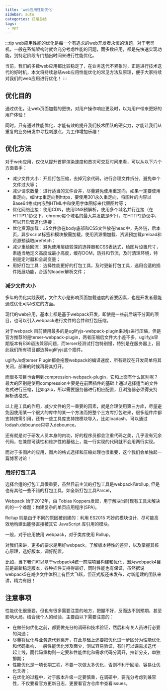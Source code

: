 ```yaml
---
title: 'web应用性能优化'
sidebar: auto
categories: 日常总结
tags:
 - opt
---
```

:::tip
web应用性能的优化是每一个有追求的web开发者永恒的话题，对于老司机，一般在系统架构时就会充分考虑性能的问题，而多数应用，都是先快速实现功能，到特定阶段专门抽出时间来进行性能优化。

当前，我们的多数web应用都比较稳定了，在业务迭代不紧张时，正是进行技术迭代的好时机，本文将持续总结web应用性能优化的常见方法及原理，便于大家持续对我们的web应用进行优化！
:::

## 优化目的
通过优化，让web页面加载的更快，对用户操作响应更及时，以为用户带来更好的用户体验！

同时，只有通过性能优化，才能有效的提升我们技术团队的硬实力，才能让我们从重复的业务研发中寻找刺激点，为工作增加乐趣！

## 优化方法
对于web应用，仅仅从提升首屏渲染速度和首次可交互时间来看，可以从以下六个方面着手：
- 减少文件大小：开启打包压缩，去掉冗余代码，进行合理文件拆分，避免单个文件过大等；
- 减少请求数量：进行适当的文件合并，尽量避免使用重定向，如果一定要使用重定向，如http重定向到https，要使用301永久重定向，将图片的内容以Base64格式内嵌到HTML中和使用字体图标来代替图片等；
- 优化网络连接：使用CDN，使用DNS预解析，使用多个域名并行连接（在HTTP1.1协议下，chrome每个域名的最大并发数是6个），在HTTP2协议中，可以开启管道化连接；
- 优化资源加载：JS文件放在body底部和CSS文件放在head中，先外链，后本页，异步script标签和模块按需加载，使用资源懒加载、资源预加载preload和资源预读取prefetch；
- 减少重绘回流：避免使用层级较深的选择器和CSS表达式，给图片设置尺寸，素适当地定义高度或最小高度，缓存DOM，防抖和节流，及时清理环境，特别是定时器和全局变量；
- 用好打包工具：选择性能更好的打包工具，及时更新打包工具，选用合适的插件拓展功能，合适的loader解析文件；

### 减少文件大小
多年的优化实践表明，文件大小是影响页面加载速度的首要因素，也是开发者最能通过优化可以改进的方面。

现代的web应用，基本上都是基于webpack开发，即使是一些前后端不分离的项目，也可以引入webpack进行文件的合并和打包压缩。

对于webpack 目前使用最多的是uglifyjs-webpack-plugin来对js进行压缩，但是官方推荐的是terser-webpack-plugin，两者压缩后文件大小差不多，uglifyjs早期版本有ES6语法兼容问题，而terser经测试打包特别慢，特别是在服务器上，因此我们所有项目都选择uglifyjs这个插件。

uglifyJs或terser Plugin都会拖慢webpack的编译速度，所有建议在开发简单将其关闭，部署的时候再将其打开。

而很多项目也会用到compression-webpack-plugin，它和上面有什么区别呢？最大的区别是使用compression主要是在前面插件的基础上通过选择适当的文件格式进行压缩，比如gzip，所以需要服务器进行相应配置，且浏览器必须得支持解析该格式。

以上是工具的作用，减少文件的另一重要的因素，就是合理使用第三方库，尽量避免因使用某一个很大的库中的某一个方法而把整个三方库打包进来，很多组件库都支持按需引用，还有一些工具库支持按模块导入，比如loadash，可以通过lodash.debounce只导入debounce。

还有就是对于研发人员本身的内功，好的程序员都会注重代码之美，几乎没有冗余代码，在兼顾可读性和维护性的基础上，能一行实现的代码就不会用两行实现。

而对于多图片的应用，图片的格式选择和压缩处理也很重要，这个我们会单独起一篇博客讨论！

### 用好打包工具
选择合适的打包工具很重要，虽然目前主流的打包工具是webpack和rollup, 但是也有其他一些不错的打包工具，如全新打包工具Parcel，

Webpack 始于2012年，由 Tobias Koppers发起，用于解决当时现有工具未解决的的一个难题：构建复杂的单页应用程序(SPA)。

Rollup 则是由于不同的原因被创建的：利用 ES2015 巧妙的模块设计，尽可能高效地构建出能够直接被其它 JavaScript 库引用的模块。

一般，对于应用使用 webpack，对于类库使用 Rollup。

对我们来讲，更多的要求是用好webpack，了解版本特性的差异，以及掌握其核心原理，选好版本，调好配置。

比如，当下我们可以基于webpack4统一前端项目构建和优化，因为webpack4目前是最新稳定版本，各种插件支持得最好，同时性能也有保证，虽然据说webpack5在减少文件体积上有巨大飞跃，但正式版还未发布，对新组建的团队来讲，精力有限！

## 注意事项
性能优化很重要，但也有很多需要注意的地方，把握不好，反而达不到预期，甚至影响大局。结合我个人的经验，主要由以下需要注意的：
- 在做任何优化之前，都要做充分的调研和技术验证，然后和有关人员进行必要的沟通；
- 尽量将优化与业务迭代剥离开，在此基础上还要把优化进一步区分为性能优化和代码重构，一般性能优化涉及面少，测试容易验证，有时可以课需求迭代一起上线，而代码重构则一定要和性能优化和需求代码分离开，拉新分支，单独排期；
- 性能优化是一项长期工程，不要一次做太多优化，否则不利于回滚，容易让优化夭折；
- 在优化的过程中，对于版本升级一定要慎重，在调研中，要充分考虑到兼容性，不仅要看官方更新日志，更要看官方仓库中查看issues。